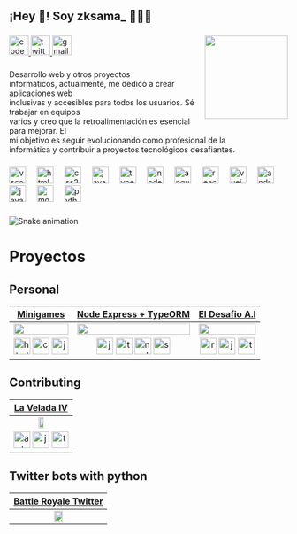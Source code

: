 <h2 align="left">¡Hey 👋! Soy zksama_ 👨🏻‍💻</h2>

###

<div align="left">
  <a href="https://codepen.io/zksama_" target="_blank">
    <img src="https://img.shields.io/static/v1?message=Codepen&logo=codepen&label=&color=000000&logoColor=white&labelColor=&style=for-the-badge" height="35" alt="codepen logo"  />
  </a>
  <a href="https://x.com/zksama_" target="_blank">
    <img src="https://img.shields.io/static/v1?message=Twitter&logo=twitter&label=&color=1DA1F2&logoColor=white&labelColor=&style=for-the-badge" height="35" alt="twitter logo"  />
  </a>
  <a href="zackprojectapp@gmail.com" target="_blank">
    <img src="https://img.shields.io/static/v1?message=Gmail&logo=gmail&label=&color=D14836&logoColor=white&labelColor=&style=for-the-badge" height="35" alt="gmail logo"  />
  </a>
 <img align="right" height="150" src="https://avatars.githubusercontent.com/u/44408822?v=4"  />
</div>

###

<p align="left">Desarrollo web y otros proyectos<br>informáticos, actualmente, me dedico a crear aplicaciones web<br>inclusivas y accesibles para todos los usuarios. Sé trabajar en equipos<br>varios y creo que la retroalimentación es esencial para mejorar. El<br>mi objetivo es seguir evolucionando como profesional de la<br>informática y contribuir a proyectos tecnológicos desafiantes.</p>

###

<div align="left">
  <img src="https://cdn.jsdelivr.net/gh/devicons/devicon/icons/vscode/vscode-original.svg" height="30" alt="vscode logo"  />
  <img width="12" />
  <img src="https://cdn.jsdelivr.net/gh/devicons/devicon/icons/html5/html5-original.svg" height="30" alt="html5 logo"  />
  <img width="12" />
  <img src="https://cdn.jsdelivr.net/gh/devicons/devicon/icons/css3/css3-original.svg" height="30" alt="css3 logo"  />
  <img width="12" />
  <img src="https://cdn.jsdelivr.net/gh/devicons/devicon/icons/javascript/javascript-original.svg" height="30" alt="javascript logo"  />
  <img width="12" />
  <img src="https://cdn.jsdelivr.net/gh/devicons/devicon/icons/typescript/typescript-original.svg" height="30" alt="typescript logo"  />
  <img width="12" />
  <img src="https://cdn.jsdelivr.net/gh/devicons/devicon/icons/nodejs/nodejs-original.svg" height="30" alt="nodejs logo"  />
  <img width="12" />
  <img src="https://cdn.jsdelivr.net/gh/devicons/devicon/icons/angularjs/angularjs-original.svg" height="30" alt="angularjs logo"  />
  <img width="12" />
  <img src="https://cdn.jsdelivr.net/gh/devicons/devicon/icons/react/react-original.svg" height="30" alt="react logo"  />
  <img width="12" />
  <img src="https://cdn.jsdelivr.net/gh/devicons/devicon/icons/vuejs/vuejs-original.svg" height="30" alt="vuejs logo"  />
  <img width="12" />
  <img src="https://cdn.jsdelivr.net/gh/devicons/devicon/icons/androidstudio/androidstudio-original.svg" height="30" alt="androidstudio logo"  />
  <img width="12" />
  <img src="https://cdn.jsdelivr.net/gh/devicons/devicon/icons/java/java-original.svg" height="30" alt="java logo"  />
  <img width="12" />
  <img src="https://cdn.jsdelivr.net/gh/devicons/devicon/icons/mongodb/mongodb-original.svg" height="30" alt="mongodb logo"  />
  <img width="12" />
  <img src="https://cdn.jsdelivr.net/gh/devicons/devicon/icons/python/python-original.svg" height="30" alt="python logo"  />
</div>

###

###

<img src="https://profile-readme-generator.com/assets/snake.svg" alt="Snake animation" />

###

# Proyectos

## Personal
| [Minigames](https://github.com/zackproject/zackproject.github.io) | [Node Express + TypeORM](https://github.com/zackproject/zksama-express-typeorm) | [El Desafio A.I](https://github.com/zackproject/el-desafio-ai-astro) |
|-----------|-----------|-----------|
| <img src="https://github.com/zackproject/zackproject/assets/44408822/785b9937-b762-4835-a7f2-1a1e8d2a8cff" width=100% height=100%> | <img src="https://github.com/zackproject/zackproject/assets/44408822/1c5286bc-e0c3-4952-927d-0ed3d974cdb5" width=100% height=100%>  | <img src="https://github.com/user-attachments/assets/6e9477cb-9c92-420d-870a-16bf7e07c7a0" width=100% height=100%>
   |  <div align="center"> <img src="https://cdn.jsdelivr.net/gh/devicons/devicon/icons/html5/html5-original.svg" height="30" alt="html5 logo"  />  <img src="https://cdn.jsdelivr.net/gh/devicons/devicon/icons/css3/css3-original.svg" height="30" alt="css3 logo"  /> <img src="https://cdn.jsdelivr.net/gh/devicons/devicon/icons/javascript/javascript-original.svg" height="30" alt="javascript logo"/> <div/> | <div align="center"> <img src="https://cdn.jsdelivr.net/gh/devicons/devicon/icons/javascript/javascript-original.svg" height="30" alt="javascript logo"  /> <img src="https://cdn.jsdelivr.net/gh/devicons/devicon/icons/typescript/typescript-original.svg" height="30" alt="typescript logo"  /> <img src="https://cdn.jsdelivr.net/gh/devicons/devicon/icons/nodejs/nodejs-original.svg" height="30" alt="nodejs logo"  /> <img src="https://cdn.simpleicons.org/supabase/3ECF8E" height="30" alt="supabase logo"  /> <div/> | <div align="center"> <img src="https://cdn.jsdelivr.net/gh/devicons/devicon/icons/react/react-original.svg" height="30" alt="react logo"  /> <img src="https://cdn.jsdelivr.net/gh/devicons/devicon/icons/javascript/javascript-original.svg" height="30" alt="javascript logo"  /> <img src="https://cdn.jsdelivr.net/gh/devicons/devicon/icons/typescript/typescript-original.svg" height="30" alt="typescript logo"  /> <div/>   |

## Contributing
| [La Velada IV](https://github.com/midudev/la-velada-web-oficial/pulls?q=+zackproject+)|
|-----------|
| <div align="center"><img src="https://github.com/user-attachments/assets/8a0dedfb-e773-4c6c-8bc7-efae0b6e81bc" width=30% height=30%> <div/>|
| <div align="center"> <img src="https://cdn.jsdelivr.net/gh/devicons/devicon@latest/icons/astro/astro-original.svg" height="30" alt="astro logo"/> <img src="https://cdn.jsdelivr.net/gh/devicons/devicon/icons/javascript/javascript-original.svg" height="30" alt="javascript logo" /> <img src="https://cdn.jsdelivr.net/gh/devicons/devicon/icons/typescript/typescript-original.svg" height="30" alt="typescript logo"  /> </div>    |


## Twitter bots with python
| [Battle Royale Twitter](https://github.com/zackproject/anime_royale) |
|-----------|
| <div align="center"><img src="https://github.com/zackproject/zackproject/assets/44408822/02c78f34-37c7-4b97-b98e-dd7e6cf0eb3a" width=30% height=30%> <div/>|
